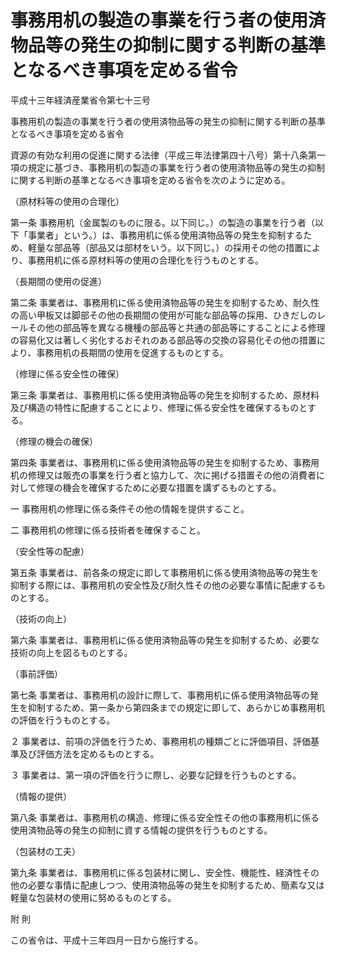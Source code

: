 # 事務用机の製造の事業を行う者の使用済物品等の発生の抑制に関する判断の基準となるべき事項を定める省令

平成十三年経済産業省令第七十三号

事務用机の製造の事業を行う者の使用済物品等の発生の抑制に関する判断の基準となるべき事項を定める省令

資源の有効な利用の促進に関する法律（平成三年法律第四十八号）第十八条第一項の規定に基づき、事務用机の製造の事業を行う者の使用済物品等の発生の抑制に関する判断の基準となるべき事項を定める省令を次のように定める。

（原材料等の使用の合理化）

第一条 事務用机（金属製のものに限る。以下同じ。）の製造の事業を行う者（以下「事業者」という。）は、事務用机に係る使用済物品等の発生を抑制するため、軽量な部品等（部品又は部材をいう。以下同じ。）の採用その他の措置により、事務用机に係る原材料等の使用の合理化を行うものとする。

（長期間の使用の促進）

第二条 事業者は、事務用机に係る使用済物品等の発生を抑制するため、耐久性の高い甲板又は脚部その他の長期間の使用が可能な部品等の採用、ひきだしのレールその他の部品等を異なる機種の部品等と共通の部品等にすることによる修理の容易化又は著しく劣化するおそれのある部品等の交換の容易化その他の措置により、事務用机の長期間の使用を促進するものとする。

（修理に係る安全性の確保）

第三条 事業者は、事務用机に係る使用済物品等の発生を抑制するため、原材料及び構造の特性に配慮することにより、修理に係る安全性を確保するものとする。

（修理の機会の確保）

第四条 事業者は、事務用机に係る使用済物品等の発生を抑制するため、事務用机の修理又は販売の事業を行う者と協力して、次に掲げる措置その他の消費者に対して修理の機会を確保するために必要な措置を講ずるものとする。

一 事務用机の修理に係る条件その他の情報を提供すること。

二 事務用机の修理に係る技術者を確保すること。

（安全性等の配慮）

第五条 事業者は、前各条の規定に即して事務用机に係る使用済物品等の発生を抑制する際には、事務用机の安全性及び耐久性その他の必要な事情に配慮するものとする。

（技術の向上）

第六条 事業者は、事務用机に係る使用済物品等の発生を抑制するため、必要な技術の向上を図るものとする。

（事前評価）

第七条 事業者は、事務用机の設計に際して、事務用机に係る使用済物品等の発生を抑制するため、第一条から第四条までの規定に即して、あらかじめ事務用机の評価を行うものとする。

２ 事業者は、前項の評価を行うため、事務用机の種類ごとに評価項目、評価基準及び評価方法を定めるものとする。

３ 事業者は、第一項の評価を行うに際し、必要な記録を行うものとする。

（情報の提供）

第八条 事業者は、事務用机の構造、修理に係る安全性その他の事務用机に係る使用済物品等の発生の抑制に資する情報の提供を行うものとする。

（包装材の工夫）

第九条 事業者は、事務用机に係る包装材に関し、安全性、機能性、経済性その他の必要な事情に配慮しつつ、使用済物品等の発生を抑制するため、簡素な又は軽量な包装材の使用に努めるものとする。

附 則

この省令は、平成十三年四月一日から施行する。
